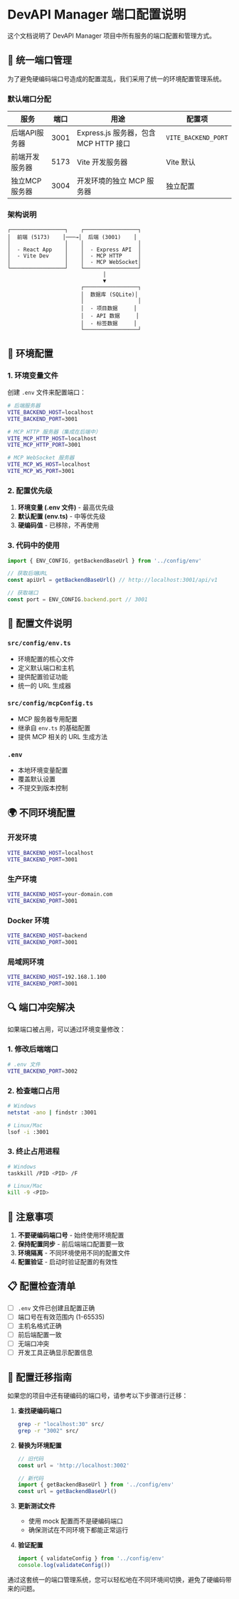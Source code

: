# DevAPI Manager 端口配置说明

这个文档说明了 DevAPI Manager 项目中所有服务的端口配置和管理方式。

## 🚀 统一端口管理

为了避免硬编码端口号造成的配置混乱，我们采用了统一的环境配置管理系统。

### 默认端口分配

| 服务 | 端口 | 用途 | 配置项 |
|------|------|------|--------|
| 后端API服务器 | 3001 | Express.js 服务器，包含 MCP HTTP 接口 | `VITE_BACKEND_PORT` |
| 前端开发服务器 | 5173 | Vite 开发服务器 | Vite 默认 |
| 独立MCP服务器 | 3004 | 开发环境的独立 MCP 服务器 | 独立配置 |

### 架构说明

```
┌─────────────────┐    ┌─────────────────┐
│  前端 (5173)    │───→│  后端 (3001)    │
│                 │    │                 │
│  - React App    │    │  - Express API  │
│  - Vite Dev     │    │  - MCP HTTP     │
│                 │    │  - MCP WebSocket│
└─────────────────┘    └─────────────────┘
                              │
                              ▼
                       ┌─────────────────┐
                       │  数据库 (SQLite)│
                       │                 │
                       │  - 项目数据     │
                       │  - API 数据     │
                       │  - 标签数据     │
                       └─────────────────┘
```

## 📝 环境配置

### 1. 环境变量文件

创建 `.env` 文件来配置端口：

```bash
# 后端服务器
VITE_BACKEND_HOST=localhost
VITE_BACKEND_PORT=3001

# MCP HTTP 服务器（集成在后端中）
VITE_MCP_HTTP_HOST=localhost
VITE_MCP_HTTP_PORT=3001

# MCP WebSocket 服务器
VITE_MCP_WS_HOST=localhost
VITE_MCP_WS_PORT=3001
```

### 2. 配置优先级

1. **环境变量 (.env 文件)** - 最高优先级
2. **默认配置 (env.ts)** - 中等优先级
3. **硬编码值** - 已移除，不再使用

### 3. 代码中的使用

```typescript
import { ENV_CONFIG, getBackendBaseUrl } from '../config/env'

// 获取后端URL
const apiUrl = getBackendBaseUrl() // http://localhost:3001/api/v1

// 获取端口
const port = ENV_CONFIG.backend.port // 3001
```

## 🔧 配置文件说明

### `src/config/env.ts`
- 环境配置的核心文件
- 定义默认端口和主机
- 提供配置验证功能
- 统一的 URL 生成器

### `src/config/mcpConfig.ts`
- MCP 服务器专用配置
- 继承自 `env.ts` 的基础配置
- 提供 MCP 相关的 URL 生成方法

### `.env`
- 本地环境变量配置
- 覆盖默认设置
- 不提交到版本控制

## 🌍 不同环境配置

### 开发环境
```bash
VITE_BACKEND_HOST=localhost
VITE_BACKEND_PORT=3001
```

### 生产环境
```bash
VITE_BACKEND_HOST=your-domain.com
VITE_BACKEND_PORT=3001
```

### Docker 环境
```bash
VITE_BACKEND_HOST=backend
VITE_BACKEND_PORT=3001
```

### 局域网环境
```bash
VITE_BACKEND_HOST=192.168.1.100
VITE_BACKEND_PORT=3001
```

## 🔍 端口冲突解决

如果端口被占用，可以通过环境变量修改：

### 1. 修改后端端口
```bash
# .env 文件
VITE_BACKEND_PORT=3002
```

### 2. 检查端口占用
```bash
# Windows
netstat -ano | findstr :3001

# Linux/Mac
lsof -i :3001
```

### 3. 终止占用进程
```bash
# Windows
taskkill /PID <PID> /F

# Linux/Mac
kill -9 <PID>
```

## 🚨 注意事项

1. **不要硬编码端口号** - 始终使用环境配置
2. **保持配置同步** - 前后端端口配置要一致
3. **环境隔离** - 不同环境使用不同的配置文件
4. **配置验证** - 启动时验证配置的有效性

## 📋 配置检查清单

- [ ] `.env` 文件已创建且配置正确
- [ ] 端口号在有效范围内 (1-65535)
- [ ] 主机名格式正确
- [ ] 前后端配置一致
- [ ] 无端口冲突
- [ ] 开发工具正确显示配置信息

## 🔄 配置迁移指南

如果您的项目中还有硬编码的端口号，请参考以下步骤进行迁移：

1. **查找硬编码端口**
   ```bash
   grep -r "localhost:30" src/
   grep -r "3002" src/
   ```

2. **替换为环境配置**
   ```typescript
   // 旧代码
   const url = 'http://localhost:3002'
   
   // 新代码
   import { getBackendBaseUrl } from '../config/env'
   const url = getBackendBaseUrl()
   ```

3. **更新测试文件**
   - 使用 mock 配置而不是硬编码端口
   - 确保测试在不同环境下都能正常运行

4. **验证配置**
   ```typescript
   import { validateConfig } from '../config/env'
   console.log(validateConfig())
   ```

通过这套统一的端口管理系统，您可以轻松地在不同环境间切换，避免了硬编码带来的问题。